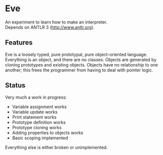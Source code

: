 Eve
====

An experiment to learn how to make an interpreter.<br>
Depends on ANTLR 3 (http://www.antlr.org).

Features
--------
Eve is a loosely typed, pure prototypal, pure object-oriented language. Everything is
an object, and there are no classes. Objects are generated by cloning prototypes and
existing objects. Objects have no relationship to one another; this frees the
programmer from having to deal with pointer logic.

Status
------

Very much a work in progress:

* Variable assignment works
* Variable update works
* Print statement works
* Prototype definition works
* Prototype cloning works
* Adding properties to objects works
* Basic scoping implemented

Everything else is either broken or unimplemented.


